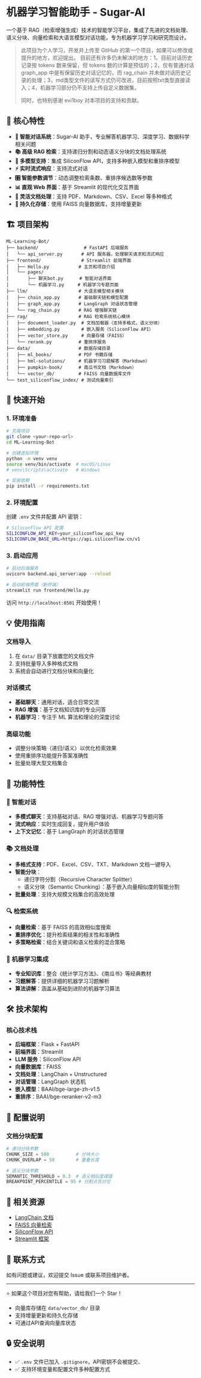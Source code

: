 # 机器学习智能助手 - Sugar-AI

一个基于 RAG（检索增强生成）技术的智能学习平台，集成了先进的文档处理、语义分块、向量检索和大语言模型对话功能，专为机器学习学习和研究而设计。

> 此项目为个人学习，开发并上传至 GitHub 的第一个项目，如果可以修改或提升的地方，欢迎提出。
> 目前还有许多仍未解决的地方：1，目前对话历史记录按 tokens 数来保留，但 tokens 数的计算是预估的；2，仅有普通对话 graph_app 中是有保留历史对话记忆的，而 rag_chain 并未做对话历史记录的处理；3，md类型文件的读写方式仍可改进，目前按照txt类型直接读入；4，机器学习部分仍不支持上传自定义数据集。
>
> 同时，也特别感谢 evi1boy 对本项目的支持和贡献。

## 🌟 核心特性

- **🤖 智能对话系统**：Sugar-AI 助手，专业解答机器学习、深度学习、数据科学相关问题
- **📚 高级 RAG 检索**：支持递归分割和动态语义分块的文档处理系统
- **🧠 多模型支持**：集成 SiliconFlow API，支持多种嵌入模型和重排序模型
- **⚡ 实时流式响应**：支持流式对话
- **🎛️ 智能参数调节**：动态调整检索条数、重排序候选数等参数
- **📊 直观 Web 界面**：基于 Streamlit 的现代化交互界面
- **🔧 灵活文档处理**：支持 PDF、Markdown、CSV、Excel 等多种格式
- **💾 持久化存储**：使用 FAISS 向量数据库，支持增量更新

## 🏗️ 项目架构

```
ML-Learning-Bot/
├── backend/                 # FastAPI 后端服务
│   └── api_server.py       # API 服务器，处理聊天请求和流式响应
├── frontend/               # Streamlit 前端界面
│   ├── Hello.py           # 主页和项目介绍
│   └── pages/
│       ├── 聊天bot.py      # 智能对话界面
│       └── 机器学习.py     # 机器学习专题页面
├── llm/                   # 大语言模型相关模块
│   ├── chain_app.py       # 基础聊天链和模型配置
│   ├── graph_app.py       # LangGraph 对话状态管理
│   └── rag_chain.py       # RAG 增强聊天链
├── rag/                   # RAG 检索系统核心模块
│   ├── document_loader.py  # 文档加载器（支持多格式，语义分块）
│   ├── embedding.py        # 嵌入服务（SiliconFlow API）
│   ├── vector_store.py     # 向量存储（FAISS）
│   └── rerank.py          # 重排序服务
├── data/                  # 数据存储目录
│   ├── ml_books/          # PDF 书籍存储
│   ├── hml-solutions/     # 机器学习习题解答（Markdown）
│   ├── pumpkin-book/      # 南瓜书文档（Markdown）
│   └── vector_db/         # FAISS 向量数据库文件
└── test_siliconflow_index/ # 测试向量索引
```

## 🚀 快速开始

### 1. 环境准备

```bash
# 克隆项目
git clone <your-repo-url>
cd ML-Learning-Bot

# 创建虚拟环境
python -m venv venv
source venv/bin/activate  # macOS/Linux
# venv\Scripts\activate   # Windows

# 安装依赖
pip install -r requirements.txt
```

### 2. 环境配置

创建 `.env` 文件并配置 API 密钥：

```bash
# SiliconFlow API 配置
SILICONFLOW_API_KEY=your_siliconflow_api_key
SILICONFLOW_BASE_URL=https://api.siliconflow.cn/v1
```

### 3. 启动应用

```bash
# 启动后端服务
uvicorn backend.api_server:app --reload

# 启动前端界面（新终端）
streamlit run frontend/Hello.py
```

访问 `http://localhost:8501` 开始使用！

## 💡 使用指南

### 文档导入
1. 在 `data/` 目录下放置您的文档文件
2. 支持批量导入多种格式文档
3. 系统会自动进行文档分块和向量化

### 对话模式
- **基础聊天**：通用对话，适合日常交流
- **RAG 增强**：基于文档知识库的专业问答
- **机器学习**：专注于 ML 算法和理论的深度讨论

### 高级功能
- 调整分块策略（递归/语义）以优化检索效果
- 使用重排序功能提升答案准确性
- 批量处理大型文档集合

## 📖 功能特性

### 🤖 智能对话
- **多模式聊天**：支持基础对话、RAG 增强对话、机器学习专题问答
- **流式响应**：实时生成回复，提升用户体验
- **上下文记忆**：基于 LangGraph 的对话状态管理

### 📚 文档处理
- **多格式支持**：PDF、Excel、CSV、TXT、Markdown 文档一键导入
- **智能分块**：
  - 递归字符分割（Recursive Character Splitter）
  - 语义分块（Semantic Chunking）：基于嵌入向量相似度的智能分割
- **批量处理**：支持大规模文档集合的高效处理

### 🔍 检索系统
- **向量检索**：基于 FAISS 的高效相似度搜索
- **重排序优化**：提升检索结果的相关性和准确性
- **多策略检索**：结合关键词和语义检索的混合策略

### 🧠 机器学习集成
- **专业知识库**：整合《统计学习方法》、《南瓜书》等经典教材
- **习题解答**：提供详细的机器学习习题解析
- **算法讲解**：涵盖从基础到进阶的机器学习算法

## 🛠️ 技术架构

### 核心技术栈
- **后端框架**：Flask + FastAPI
- **前端界面**：Streamlit
- **LLM 服务**：SiliconFlow API
- **向量数据库**：FAISS
- **文档处理**：LangChain + Unstructured
- **对话管理**：LangGraph 状态机
- **嵌入模型**：BAAI/bge-large-zh-v1.5
- **重排序**：BAAI/bge-reranker-v2-m3

## 🔧 配置说明

### 文档分块配置
```python
# 递归分块参数
CHUNK_SIZE = 500          # 分块大小
CHUNK_OVERLAP = 50        # 重叠长度

# 语义分块参数  
SEMANTIC_THRESHOLD = 0.3  # 语义相似度阈值
BREAKPOINT_PERCENTILE = 95 # 分割点百分位
```

## 🔗 相关资源

- [LangChain 文档](https://python.langchain.com/)
- [FAISS 向量检索](https://github.com/facebookresearch/faiss)
- [SiliconFlow API](https://docs.siliconflow.cn/)
- [Streamlit 框架](https://streamlit.io/)

## 📧 联系方式

如有问题或建议，欢迎提交 Issue 或联系项目维护者。

---

⭐ 如果这个项目对您有帮助，请给我们一个 Star！

- 向量库存储在 `data/vector_db/` 目录
- 支持增量更新和持久化存储
- 可通过API查询向量库状态

## 🔒 安全说明

- ✅ `.env` 文件已加入 `.gitignore`，API密钥不会被提交、
- ✅ 支持环境变量和配置文件多种配置方式
